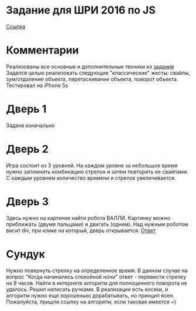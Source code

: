 # Задание для ШРИ 2016 по JS
[Ссылка](https://urkass.github.io/task2_js/)
# Комментарии
Реализованы все основные и дополнительные техники из [задания](https://github.com/DimitryDushkin/shri-2016-css-js/tree/master/js)
Задался целью реализовать следующие "классические" жесты: свайпы, зум/отдаление объекта, перетаскивание объекта, поворот объекта.
Тестировал на iPhone 5s

# Дверь 1
Задана изначально
# Дверь 2
Игра состоит из 3 уровней. На каждом уровне за небольшое время нужно запомнить комбинацию стрелок и затем повторить ее свайпами. С каждым уровнем количество времени и стрелок увеличивается.
# Дверь 3
Здесь нужно на картинке найти робота ВАЛЛИ. Картинку можно приближать (двумя пальцами) и двигать (одним). Над нужным роботом висит div, при клике на который, дверь открывается.
[Ответ](https://github.com/Urkass/task2_js/blob/master/img/robots-answer.jpg)
# Сундук
Нужно повернуть стрелку на определенное время. В данном случае на вопрос "Когда начинались спокойной ночи" ответ - перевести стрелку на 9 часов.
Найти в интернете алгоритм для полноценного поворота не удалось. Решил написать ручками. В реализации есть косяки, и алгоритм нужно еще хорошенько дорабатывать, но принцип ясен.
Пожалуйста, пришли ссылку на алгоритм, если таковая имеется =)

